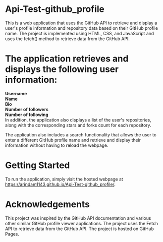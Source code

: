 # Api-Test-github_profile
This is a web application that uses the GitHub API to retrieve and display a user's profile information and repository data based on their GitHub profile name. The project is implemented using HTML, CSS, and JavaScript and uses the fetch() method to retrieve data from the GitHub API.

# The application retrieves and displays the following user information:

**Username**<br />
**Name**<br />
**Bio**<br />
**Number of followers**<br />
**Number of following**<br />
In addition, the application also displays a list of the user's repositories, along with the corresponding stars and forks count for each repository.<br />

The application also includes a search functionality that allows the user to enter a different GitHub profile name and retrieve and display their information without having to reload the webpage.<br />

# Getting Started
To run the application, simply visit the hosted webpage at https://arindam1143.github.io/Api-Test-github_profile/.

# Acknowledgements<br />
This project was inspired by the GitHub API documentation and various other similar GitHub profile viewer applications.
The project uses the Fetch API to retrieve data from the GitHub API.
The project is hosted on GitHub Pages.
